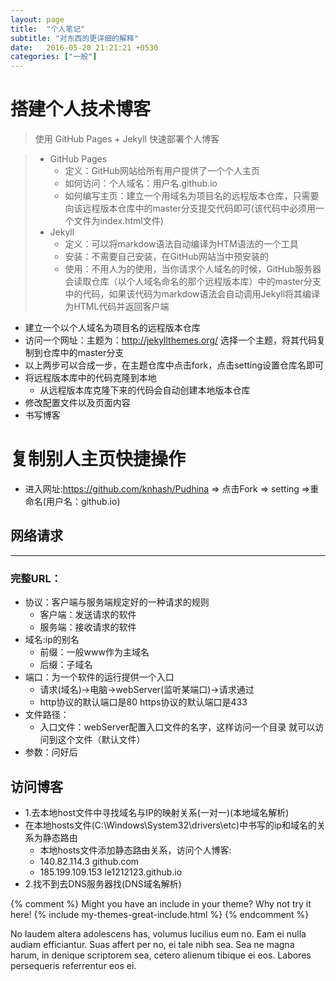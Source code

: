 ```yaml
---
layout: page
title:  "个人笔记"
subtitle: "对东西的更详细的解释"
date:   2016-05-20 21:21:21 +0530
categories: ["一般"]
---
```

# 搭建个人技术博客

> 使用 GitHub Pages + Jekyll 快速部署个人博客

> - GitHub Pages 
>    - 定义：GitHub网站给所有用户提供了一个个人主页
>    - 如何访问：个人域名：用户名.github.io
>    - 如何编写主页：建立一个用域名为项目名的远程版本仓库，只需要向该远程版本仓库中的master分支提交代码即可(该代码中必须用一个文件为index.html文件)
> - Jekyll 
>     - 定义：可以将markdow语法自动编译为HTM语法的一个工具
>     - 安装：不需要自己安装，在GitHub网站当中预安装的
>     - 使用：不用人为的使用，当你请求个人域名的时候，GitHub服务器会读取仓库（以个人域名命名的那个远程版本库）中的master分支中的代码，如果该代码为markdow语法会自动调用Jekyll将其编译为HTML代码并返回客户端

- 建立一个以个人域名为项目名的远程版本仓库
- 访问一个网址：主题为：http://jekyllthemes.org/ 选择一个主题，将其代码复制到仓库中的master分支
- 以上两步可以合成一步，在主题仓库中点击fork，点击setting设置仓库名即可
- 将远程版本库中的代码克隆到本地
    - 从远程版本库克隆下来的代码会自动创建本地版本仓库
- 修改配置文件以及页面内容
- 书写博客

# 复制别人主页快捷操作
- 进入网址:https://github.com/knhash/Pudhina => 点击Fork =>   setting =>重命名(用户名：github.io)

## 网络请求
---

### 完整URL：
- 协议：客户端与服务端规定好的一种请求的规则
    - 客户端：发送请求的软件
    - 服务端：接收请求的软件
- 域名:ip的别名
    - 前缀：一般www作为主域名
    - 后缀：子域名
- 端口：为一个软件的运行提供一个入口
    - 请求(域名)->电脑->webServer(监听某端口)->请求通过
    - http协议的默认端口是80 https协议的默认端口是433
- 文件路径：
    - 入口文件：webServer配置入口文件的名字，这样访问一个目录 就可以访问到这个文件（默认文件）
- 参数：问好后

## 访问博客

- 1.去本地host文件中寻找域名与IP的映射关系(一对一)(本地域名解析)
- 在本地hosts文件(C:\Windows\System32\drivers\etc)中书写的ip和域名的关系为静态路由
    - 本地hosts文件添加静态路由关系，访问个人博客: 
    - 140.82.114.3 github.com
    - 185.199.109.153 le1212123.github.io
- 2.找不到去DNS服务器找(DNS域名解析)

{% comment %}
Might you have an include in your theme? Why not try it here!
{% include my-themes-great-include.html %}
{% endcomment %}

No laudem altera adolescens has, volumus lucilius eum no. Eam ei nulla audiam efficiantur. Suas affert per no, ei tale nibh sea. Sea ne magna harum, in denique scriptorem sea, cetero alienum tibique ei eos. Labores persequeris referrentur eos ei.
